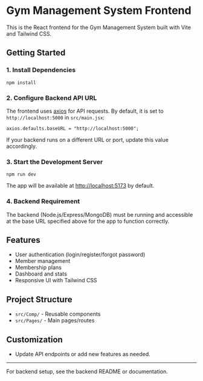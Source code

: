 # Gym Management System Frontend

This is the React frontend for the Gym Management System built with Vite and Tailwind CSS.

## Getting Started

### 1. Install Dependencies

```
npm install
```

### 2. Configure Backend API URL

The frontend uses [axios](https://axios-http.com/) for API requests. By default, it is set to `http://localhost:5000` in `src/main.jsx`:

```
axios.defaults.baseURL = "http://localhost:5000";
```

If your backend runs on a different URL or port, update this value accordingly.

### 3. Start the Development Server

```
npm run dev
```

The app will be available at [http://localhost:5173](http://localhost:5173) by default.

### 4. Backend Requirement

The backend (Node.js/Express/MongoDB) must be running and accessible at the base URL specified above for the app to function correctly.

## Features
- User authentication (login/register/forgot password)
- Member management
- Membership plans
- Dashboard and stats
- Responsive UI with Tailwind CSS

## Project Structure
- `src/Comp/` - Reusable components
- `src/Pages/` - Main pages/routes

## Customization
- Update API endpoints or add new features as needed.

---

For backend setup, see the backend README or documentation.
